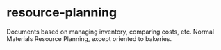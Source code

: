 # resource-planning

Documents based on managing inventory, comparing costs, etc.  Normal Materials Resource Planning, except oriented to bakeries.
